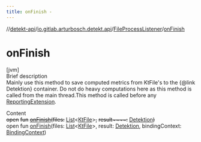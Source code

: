 ```yaml
---
title: onFinish -
---
```

//[detekt-api](../../index.md)/[io.gitlab.arturbosch.detekt.api](../index.md)/[FileProcessListener](index.md)/[onFinish](on-finish.md)



# onFinish  
[jvm]  
Brief description  
Mainly use this method to save computed metrics from KtFile's to the {@link Detektion} container. Do not do heavy computations here as this method is called from the main thread.This method is called before any [ReportingExtension](../-reporting-extension/index.md).  
  
  
Content  
~~open~~ ~~fun~~ [~~onFinish~~](on-finish.md)~~(~~~~files~~~~:~~ [List](https://kotlinlang.org/api/latest/jvm/stdlib/kotlin.collections/-list/index.html)<[KtFile]()>~~,~~ ~~result~~~~:~~ [Detektion](../-detektion/index.md)~~)~~  
open fun [onFinish](on-finish.md)(files: [List](https://kotlinlang.org/api/latest/jvm/stdlib/kotlin.collections/-list/index.html)<[KtFile]()>, result: [Detektion](../-detektion/index.md), bindingContext: [BindingContext]())  



